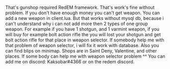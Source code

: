 That's gunshop required RedEM framework. That's work's fine without problem. If you don't have enough money you can't get weapon. You can add a new weapon in client.lua. But that works without mysql db, because i can't understand why i can not add more then 2 types of one group weapon. For example if you have 1 shotgun, and 1 varmint weapon, if you will buy for example bolt action rifle the you will lost your shotgun and get bolt action rifle for that place in weapon selector. If somebody help me with that problem of weapon selector, i will fix it work with database. 
Also you can find blips on minimap. Shops are in Saint Deny, Valentine, and other places.
If some body can help me with weapon selector problem ^^ You can add me on discord: Kaksobar#4366 or on the redem discord.
